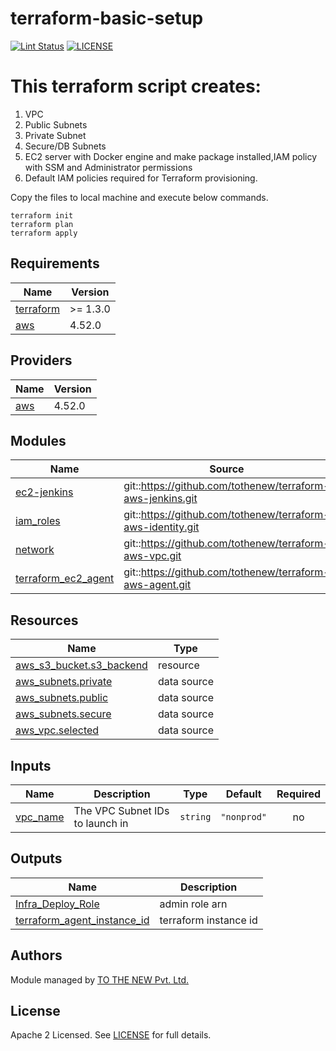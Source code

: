 # terraform-basic-setup

[![Lint Status](https://github.com/tothenew/terraform-aws-template/workflows/Lint/badge.svg)](https://github.com/tothenew/terraform-aws-template/actions)
[![LICENSE](https://img.shields.io/github/license/tothenew/terraform-aws-template)](https://github.com/tothenew/terraform-aws-template/blob/master/LICENSE)
# This terraform script creates:
1. VPC
2. Public Subnets
3. Private Subnet
4. Secure/DB Subnets
5. EC2 server with Docker engine and make package installed,IAM policy with SSM and Administrator permissions
6. Default IAM policies required for Terraform provisioning.

Copy the files to local machine and execute below commands.
```
terraform init
terraform plan
terraform apply
```

<!-- BEGIN_TF_DOCS -->
## Requirements

| Name | Version |
|------|---------|
| <a name="requirement_terraform"></a> [terraform](#requirement\_terraform) | >= 1.3.0 |
| <a name="requirement_aws"></a> [aws](#requirement\_aws) | 4.52.0 |

## Providers

| Name | Version |
|------|---------|
| <a name="provider_aws"></a> [aws](#provider\_aws) | 4.52.0 |

## Modules

| Name | Source | Version |
|------|--------|---------|
| <a name="module_ec2-jenkins"></a> [ec2-jenkins](#module\_ec2-jenkins) | git::https://github.com/tothenew/terraform-aws-jenkins.git | v0.0.1 |
| <a name="module_iam_roles"></a> [iam\_roles](#module\_iam\_roles) | git::https://github.com/tothenew/terraform-aws-identity.git | v0.1.1 |
| <a name="module_network"></a> [network](#module\_network) | git::https://github.com/tothenew/terraform-aws-vpc.git | v0.2.0 |
| <a name="module_terraform_ec2_agent"></a> [terraform\_ec2\_agent](#module\_terraform\_ec2\_agent) | git::https://github.com/tothenew/terraform-aws-agent.git | v0.1.0 |

## Resources

| Name | Type |
|------|------|
| [aws_s3_bucket.s3_backend](https://registry.terraform.io/providers/hashicorp/aws/4.52.0/docs/resources/s3_bucket) | resource |
| [aws_subnets.private](https://registry.terraform.io/providers/hashicorp/aws/4.52.0/docs/data-sources/subnets) | data source |
| [aws_subnets.public](https://registry.terraform.io/providers/hashicorp/aws/4.52.0/docs/data-sources/subnets) | data source |
| [aws_subnets.secure](https://registry.terraform.io/providers/hashicorp/aws/4.52.0/docs/data-sources/subnets) | data source |
| [aws_vpc.selected](https://registry.terraform.io/providers/hashicorp/aws/4.52.0/docs/data-sources/vpc) | data source |

## Inputs

| Name | Description | Type | Default | Required |
|------|-------------|------|---------|:--------:|
| <a name="input_vpc_name"></a> [vpc\_name](#input\_vpc\_name) | The VPC Subnet IDs to launch in | `string` | `"nonprod"` | no |

## Outputs

| Name | Description |
|------|-------------|
| <a name="output_Infra_Deploy_Role"></a> [Infra\_Deploy\_Role](#output\_Infra\_Deploy\_Role) | admin role arn |
| <a name="output_terraform_agent_instance_id"></a> [terraform\_agent\_instance\_id](#output\_terraform\_agent\_instance\_id) | terraform instance id |
<!-- END_TF_DOCS -->

## Authors

Module managed by [TO THE NEW Pvt. Ltd.](https://github.com/tothenew)

## License

Apache 2 Licensed. See [LICENSE](https://github.com/tothenew/terraform-aws-template/blob/main/LICENSE) for full details.
